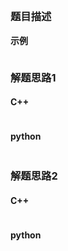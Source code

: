 ## []()

### 题目描述


**示例**

```

```

### 解题思路1


#### C++

```c

```

#### python

```python

```

### 解题思路2


#### C++

```c

```

#### python

```python

```